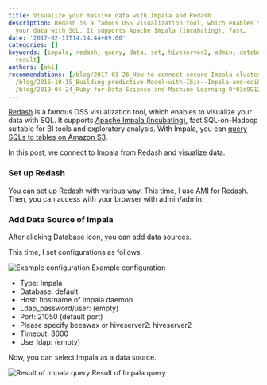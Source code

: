 ```yaml
---
title: Visualize your massive data with Impala and Redash
description: Redash is a famous OSS visualization tool, which enables to visualize
  your data with SQL. It supports Apache Impala (incubating), fast…
date: '2017-02-11T14:14:44+09:00'
categories: []
keywords: [impala, redash, query, data, set, hiveserver2, admin, database, visualize,
  result]
authors: [aki]
recommendations: [/blog/2017-03-26_How-to-connect-secure-Impala-cluster-from-RStudio-on-macOS-with-implyr-213c6536e4c7/,
  /blog/2016-10-15_Building-predictive-Model-with-Ibis--Impala-and-scikit-learn-356b41f404e0/,
  /blog/2019-04-24_Ruby-for-Data-Science-and-Machine-Learning-9f03e99125e0/]
---
```


[Redash](https://redash.io/) is a famous OSS visualization tool, which enables to visualize your data with SQL. It supports [Apache Impala (incubating)](http://impala.apache.org/), fast SQL-on-Hadoop suitable for BI tools and exploratory analysis. With Impala, you can [query SQLs to tables on Amazon S3](http://blog.cloudera.com/blog/2016/08/analytics-and-bi-on-amazon-s3-with-apache-impala-incubating/).

In this post, we connect to Impala from Redash and visualize data.

### Set up Redash

You can set up Redash with various way. This time, I use [AMI for Redash](https://redash.io/help-onpremise/setup/setting-up-redash-instance.html#create-an-instance). Then, you can access with your browser with admin/admin.

### Add Data Source of Impala

After clicking Database icon, you can add data sources.

This time, I set configurations as follows:

![Example configuration](/img/1__gMPHyBohg3nZKTDxtm__b__w.png)
Example configuration

*   Type: Impala
*   Database: default
*   Host: hostname of Impala daemon
*   Ldap\_password/user: (empty)
*   Port: 21050 (default port)
*   Please specify beeswax or hiveserver2: hiveserver2
*   Timeout: 3600
*   Use\_ldap: (empty)

Now, you can select Impala as a data source.

![Result of Impala query](/img/1__Kk90BhI7L42fmIXPAn__mgg.png)
Result of Impala query